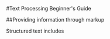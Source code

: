 

#Text Processing Beginner's Guide

##Providing information through markup

Structured text includes
